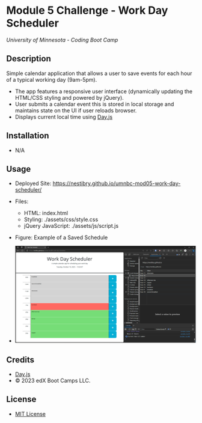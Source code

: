 # Module 5 Challenge - Work Day Scheduler
*University of Minnesota - Coding Boot Camp*

## Description
Simple calendar application that allows a user to save events for each hour of a typical working day (9am-5pm).
- The app features a responsive user interface (dynamically updating the HTML/CSS styling and powered by jQuery). 
- User submits a calendar event this is stored in local storage and maintains state on the UI if user reloads browser.
- Displays current local time using [Day.js](https://day.js.org/en/)

## Installation

- N/A

## Usage

- Deployed Site: https://nestibry.github.io/umnbc-mod05-work-day-scheduler/

- Files: 
    - HTML: index.html
    - Styling: ./assets/css/style.css
    - jQuery JavaScript: ./assets/js/script.js

- Figure: Example of a Saved Schedule
- ![Saved Schedule Example](./assets/images/saved-schedule-example.png)
 
## Credits
- [Day.js](https://day.js.org/en/)
- © 2023 edX Boot Camps LLC.

## License

- [MIT License](https://choosealicense.com/licenses/mit/)


